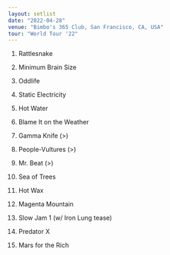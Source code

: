 ```yaml
---
layout: setlist
date: "2022-04-28"
venue: "Bimbo's 365 Club, San Francisco, CA, USA"
tour: "World Tour '22"
---
```



 1. Rattlesnake

 2. Minimum Brain Size

 3. Oddlife

 4. Static Electricity

 5. Hot Water

 6. Blame It on the Weather

 7. Gamma Knife
    (>)

 8. People-Vultures
    (>)

 9. Mr. Beat
    (>)

10. Sea of Trees

11. Hot Wax

12. Magenta Mountain

13. Slow Jam 1
    (w/ Iron Lung tease)

14. Predator X

15. Mars for the Rich


